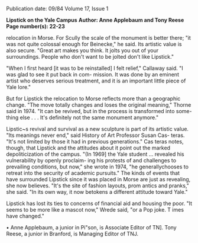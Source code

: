 Publication date: 09/84
Volume 17, Issue 1

**Lipstick on the Yale Campus**
**Author: Anne Applebaum and Tony Reese**
**Page number(s): 22-23**

relocation in Morse. For Scully the 
scale of the monument is better there; 
"it was not quite colossal enough for 
Beinecke," he said. Its artistic value is 
also secure. "Great art makes you 
think. 
It jolts you out of your 
surroundings. People who don't want 
to be jolted don't like Lipstick." 

"When I first heard [it was to be 
reinstalled] I felt relief," Callaway said. 
"I was glad to see it put back in com-
mission. It was done by an eminent 
artist who deserves serious treatment, 
and it is an important little piece of 
Yale lore." 

But for Lipstick the relocation to 
Morse reflects more than a geographic 
change. "The move totally changes and 
loses the original meaning," Thorne 
said in 1974. "It can be revived, but in 
the process is transformed into some-
thing else . . . It's definitely not the 
same monument anymore." 

Lipstic~s revival and survival as a 
new sculpture is part of its artistic 
value. "Its meanings never end," said 
History of Art Professor Susan Cas-
teras. "It's not limited by those it had in 
previous generations." Cas teras notes, 
though, that Lipstick and the attitudes 
about 
it 
point out 
the 
marked 
depoliticization of the campus. "(In 
1969] the Yale student ... revealed 
his vulnerability by openly proclaim-
ing his protests of and challenges to 
prevailing conditions, but now," she 
wrote in 1974, "he generallychooses to 
retreat into the security of academic 
pursuits." The kinds of events that 
have surrounded Lipstick since it was 
placed in Morse are just as revealing, 
she now believes. "It's the site of 
fashion layouts, 
prom antics and 
pranks," she said. "In its own way, it 
now betokens a different attitude 
toward Yale." 

Lipstick has lost its ties to concerns of 
financial aid and housing the poor. "It 
seems to be more like a mascot now," 
Wrede said, "or a Pop joke. T imes 
have changed." 

• 
Anne Applebaum, a junior in Pi"son, is 
Associate Editor of TN]. Tony Reese, a 
junior in Branford, is Managing Editor of 
TNJ.